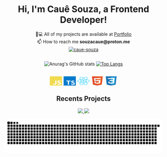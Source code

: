 <h1 align="center">Hi, I'm Cauê Souza, a Frontend Developer!</h1>
<div align="center">
 👨💻 All of my projects are available at <a href="https://portfolio-caue-souza.vercel.app/">Portfolio</a>
 <br>
 📫 How to reach me <b>souzacaue@proton.me</b>
</div>

<div align="center">
<a href="https://linkedin.com/in/caue-souza" target="blank"><img align="center" src="https://raw.githubusercontent.com/rahuldkjain/github-profile-readme-generator/master/src/images/icons/Social/linked-in-alt.svg" alt="caue-souza" height="30" width="40" /></a>
</p>

##

</div>
<div align="center">

![Anurag's GitHub stats](https://github-readme-stats.vercel.app/api?username=eucaue&show_icons=true&theme=rose_pine)
[![Top Langs](https://github-readme-stats.vercel.app/api/top-langs/?username=eucaue&show_icons=true&theme=rose_pine&layout=compact)](https://github.com/anuraghazra/github-readme-stats)
</div>

<div style="display: inline_block" align="center"> <br>
  <img align="center" alt="Caue-Js" height="30" width="40" src="https://raw.githubusercontent.com/devicons/devicon/master/icons/javascript/javascript-plain.svg">
  <img align="center" alt="Caue-Ts" height="30" width="40" src="https://raw.githubusercontent.com/devicons/devicon/master/icons/typescript/typescript-plain.svg">
  <img align="center" alt="Caue-React" height="30" width="40" src="https://raw.githubusercontent.com/devicons/devicon/master/icons/react/react-original.svg">
  <img align="center" alt="Caue-HTML" height="30" width="40" src="https://raw.githubusercontent.com/devicons/devicon/master/icons/html5/html5-original.svg">
  <img align="center" alt="Caue-CSS" height="30" width="40" src="https://raw.githubusercontent.com/devicons/devicon/master/icons/css3/css3-original.svg">
</div>

<h2 align="center">Recents Projects</h2>
<div align="center">
  <a href="https://github.com/EuCaue/url-shortening-api">
    <img
      src="https://github-readme-stats.vercel.app/api/pin/?username=EuCaue&repo=url-shortening-api&theme=rose_pine" />
  </a>
  <a href="https://github.com/EuCaue/advice-generator-app">
    <img
      src="https://github-readme-stats.vercel.app/api/pin/?username=EuCaue&repo=advice-generator-app&theme=rose_pine" />
  </a>
</div>

![Snake animation](https://github.com/eucaue/eucaue/blob/output/github-contribution-grid-snake.svg)

